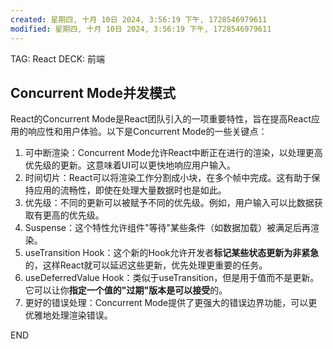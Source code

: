 ```yaml
---
created: 星期四, 十月 10日 2024, 3:56:19 下午, 1728546979611
modified: 星期四, 十月 10日 2024, 3:56:19 下午, 1728546979611
---
```


TAG: React
DECK: 前端

## Concurrent Mode并发模式
React的Concurrent Mode是React团队引入的一项重要特性，旨在提高React应用的响应性和用户体验。以下是Concurrent Mode的一些关键点：
1. 可中断渲染：Concurrent Mode允许React中断正在进行的渲染，以处理更高优先级的更新。这意味着UI可以更快地响应用户输入。
2. 时间切片：React可以将渲染工作分割成小块，在多个帧中完成。这有助于保持应用的流畅性，即使在处理大量数据时也是如此。
3. 优先级：不同的更新可以被赋予不同的优先级。例如，用户输入可以比数据获取有更高的优先级。
4. Suspense：这个特性允许组件"等待"某些条件（如数据加载）被满足后再渲染。
5. useTransition Hook：这个新的Hook允许开发者**标记某些状态更新为非紧急**的，这样React就可以延迟这些更新，优先处理更重要的任务。
6. useDeferredValue Hook：类似于useTransition，但是用于值而不是更新。它可以让你**指定一个值的"过期"版本是可以接受**的。
7. 更好的错误处理：Concurrent Mode提供了更强大的错误边界功能，可以更优雅地处理渲染错误。




END
<!--ID: 1728546911364-->
